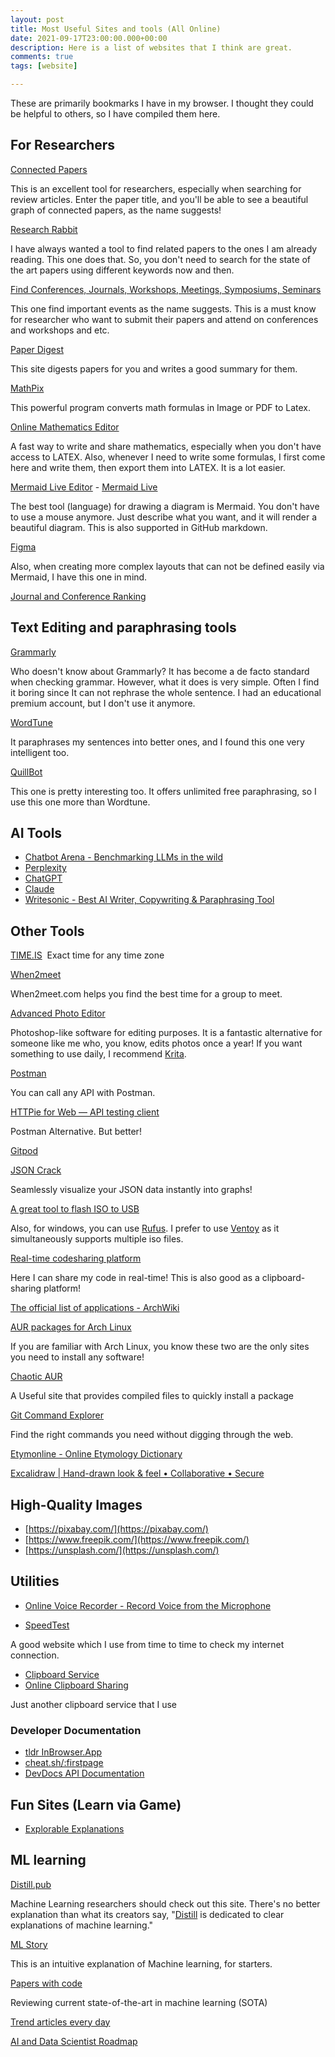 ```yaml
---
layout: post
title: Most Useful Sites and tools (All Online)
date: 2021-09-17T23:00:00.000+00:00
description: Here is a list of websites that I think are great.
comments: true
tags: [website]

---
```


These are primarily bookmarks I have in my browser. I thought they could be helpful to others, so I have compiled them here. 

## For Researchers


[Connected Papers](http://connectedpapers.com "Connected Papers")

This is an excellent tool for researchers, especially when searching for review articles. Enter the paper title, and you'll be able to see a beautiful graph of connected papers, as the name suggests!

[Research Rabbit](https://researchrabbitapp.com/)

I have always wanted a tool to find related papers to the ones I am already reading. This one does that. So, you don't need to search for the state of the art papers using different keywords now and then.

[Find Conferences, Journals, Workshops, Meetings, Symposiums, Seminars](https://www.resurchify.com/)

This one find important events as the name suggests. This is a must know for researcher who want to submit their papers and attend on conferences and workshops and etc. 

[Paper Digest](https://www.paper-digest.com/)

This site digests papers for you and writes a good summary for them. 

[MathPix](https://mathpix.com/)

This powerful program converts math formulas in Image or PDF to Latex.


[Online Mathematics Editor](https://www.mathcha.io/)

A fast way to write and share mathematics, especially when you don't have access to LATEX. Also, whenever I need to write some formulas, I first come here and write them, then export them into LATEX. It is a lot easier.

[Mermaid Live Editor](https://mermaid-js.github.io/mermaid-live-editor/) - [Mermaid Live](https://mermaid.live/)

The best tool (language) for drawing a diagram is Mermaid. You don't have to use a mouse anymore. Just describe what you want, and it will render a beautiful diagram. This is also supported in GitHub markdown.

[Figma](https://www.figma.com/)

Also, when creating more complex layouts that can not be defined easily via Mermaid, I have this one in mind. 

[Journal and Conference Ranking](https://www.resurchify.com/)


## Text Editing and paraphrasing tools

[Grammarly](grammarly.com)

Who doesn't know about Grammarly? It has become a de facto standard when checking grammar. However, what it does is very simple. Often I find it boring since It can not rephrase the whole sentence. I had an educational premium account, but I don't use it anymore. 

[WordTune](https://www.wordtune.com/)

It paraphrases my sentences into better ones, and I found this one very intelligent too.

[QuillBot](https://quillbot.com/)

This one is pretty interesting too. It offers unlimited free paraphrasing, so I use this one more than Wordtune. 

## AI Tools 
- [Chatbot Arena - Benchmarking LLMs in the wild](https://chat.lmsys.org/)
- [Perplexity](https://www.perplexity.ai/)
- [ChatGPT](https://chat.openai.com/chat)
- [Claude](https://claude.ai/)
- [Writesonic - Best AI Writer, Copywriting & Paraphrasing Tool](https://writesonic.com/)


## Other Tools

[TIME.IS](https://time.is/) 
Exact time for any time zone

[When2meet](https://www.when2meet.com/)

When2meet.com helps you find the best time for a group to meet.

[Advanced Photo Editor](https://photopea.com)

Photoshop-like software for editing purposes. It is a fantastic alternative for someone like me who, you know, edits photos once a year! If you want something to use daily, I recommend [Krita](https://krita.org/en/).

[Postman](https://www.postman.com/)

You can call any API with Postman.

[HTTPie for Web — API testing client](https://httpie.io/app)

Postman Alternative. But better!

[Gitpod](https://www.gitpod.io/)

[JSON Crack](https://jsoncrack.com/)

Seamlessly visualize your JSON data instantly into graphs!

[A great tool to flash ISO to USB](https://www.balena.io/etcher/)

Also, for windows, you can use [Rufus](https://rufus.ie/en/). I prefer to use [Ventoy](https://www.ventoy.net/en/index.html) as it simultaneously supports multiple iso files.


[Real-time codesharing platform](https://codeshare.io/)

Here I can share my code in real-time! This is also good as a clipboard-sharing platform!

[The official list of applications - ArchWiki](https://wiki.archlinux.org/title/List_of_applications)

[AUR packages for Arch Linux](https://aur.archlinux.org/packages/)

If you are familiar with Arch Linux, you know these two are the only sites you need to install any software!

[Chaotic AUR](https://pkgs.org/)

A Useful site that provides compiled files to quickly install a package

[Git Command Explorer](https://gitexplorer.com/)

Find the right commands you need without digging through the web.

[Etymonline - Online Etymology Dictionary](https://www.etymonline.com/)

[Excalidraw | Hand-drawn look & feel • Collaborative • Secure](https://excalidraw.com/)
## High-Quality Images

- [https://pixabay.com/](https://pixabay.com/)  
- [https://www.freepik.com/](https://www.freepik.com/)  
- [https://unsplash.com/](https://unsplash.com/)

## Utilities
- [Online Voice Recorder - Record Voice from the Microphone](https://online-voice-recorder.com/)

- [SpeedTest](https://www.speedtest.net/)

A good website which I use from time to time to check my internet connection. 

- [Clipboard Service](https://fastbin.xyz/)
- [Online Clipboard Sharing](https://regprime.com/Clipboard)

Just another clipboard service that I use

### Developer Documentation
- [tldr InBrowser.App](https://tldr.inbrowser.app/)
- [cheat.sh/:firstpage](https://cheat.sh/)
- [DevDocs API Documentation](https://devdocs.io/)

## Fun Sites (Learn via Game)
- [Explorable Explanations](https://explorabl.es/)

## ML learning 

[Distill.pub](https://distill.pub/)

Machine Learning researchers should check out this site. There's no better explanation than what its creators say, "[Distill](https://distill.pub/) is dedicated to clear explanations of machine learning."

[ML Story](https://mlstory.org/)

This is an intuitive explanation of Machine learning, for starters.

[Papers with code](https://paperswithcode.com)


Reviewing current state-of-the-art in machine learning (SOTA)

[Trend articles every day](https://mavenlin.github.io/ai_research_trends/)

[AI and Data Scientist Roadmap](https://roadmap.sh/ai-data-scientist)

